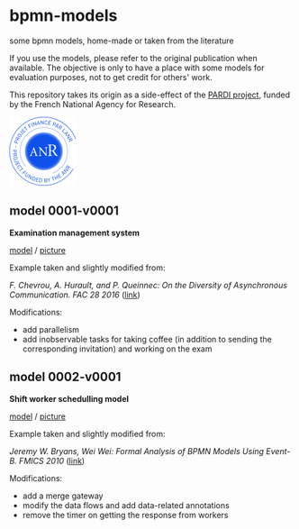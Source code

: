 # bpmn-models
some bpmn models, home-made or taken from the literature

If you use the models, please refer to the original publication when available. The objective is only to have a place with some models for evaluation purposes, not to get credit for others' work.

This repository takes its origin as a side-effect of the [PARDI project](http://pardi.enseeiht.fr), funded by the French National Agency for Research.

![ANR logo](logo-anr-small.png)

## model 0001-v0001

**Examination management system**

[model](models/e0001v0001.bpmn) / [picture](pictures/e0001v0001.png)

Example taken and slightly modified from: 

*F. Chevrou, A. Hurault, and P. Queinnec: On the Diversity of Asynchronous Communication. FAC 28 2016*
([link](http://doi.org/10.1007/s00165-016-0379-x))

Modifications:

- add parallelism
- add inobservable tasks for taking coffee (in addition to sending the corresponding invitation) and working on the exam

## model 0002-v0001

**Shift worker schedulling model**

[model](models/e0002v0001.bpmn) / [picture](pictures/e0002v0001.png)

Example taken and slightly modified from: 

*Jeremy W. Bryans, Wei Wei: Formal Analysis of BPMN Models Using Event-B. FMICS 2010*
([link](http://doi.org/10.1007/978-3-642-15898-8_3))

Modifications:

- add a merge gateway
- modify the data flows and add data-related annotations
- remove the timer on getting the response from workers
